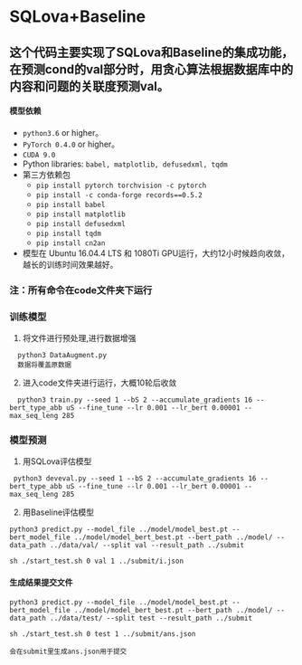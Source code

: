 SQLova+Baseline
======
这个代码主要实现了SQLova和Baseline的集成功能，在预测cond的val部分时，用贪心算法根据数据库中的内容和问题的关联度预测val。
------
#### 模型依赖
- `python3.6` or higher。
- `PyTorch 0.4.0` or higher。
- `CUDA 9.0`
- Python libraries: `babel, matplotlib, defusedxml, tqdm`
- 第三方依赖包
    - `pip install pytorch torchvision -c pytorch`
    - `pip install -c conda-forge records==0.5.2`
    - `pip install babel` 
    - `pip install matplotlib`
    - `pip install defusedxml`
    - `pip install tqdm`
    - `pip install cn2an`
- 模型在 Ubuntu 16.04.4 LTS 和 1080Ti GPU运行，大约12小时候趋向收敛，越长的训练时间效果越好。
### 注：所有命令在code文件夹下运行

### 训练模型
1. 将文件进行预处理,进行数据增强
```
  python3 DataAugment.py 
  数据将覆盖原数据
```
  
2. 进入code文件夹进行运行，大概10轮后收敛
```
  python3 train.py --seed 1 --bS 2 --accumulate_gradients 16 --bert_type_abb uS --fine_tune --lr 0.001 --lr_bert 0.00001 --max_seq_leng 285 
```
### 模型预测
1. 用SQLova评估模型
```
 python3 deveval.py --seed 1 --bS 2 --accumulate_gradients 16 --bert_type_abb uS --fine_tune --lr 0.001 --lr_bert 0.00001 --max_seq_leng 285  
```
2. 用Baseline评估模型
```
python3 predict.py --model_file ../model/model_best.pt --bert_model_file ../model/model_bert_best.pt --bert_path ../model/ --data_path ../data/val/ --split val --result_path ../submit

sh ./start_test.sh 0 val 1 ../submit/i.json
```
#### 生成结果提交文件
```
python3 predict.py --model_file ../model/model_best.pt --bert_model_file ../model/model_bert_best.pt --bert_path ../model/ --data_path ../data/test/ --split test --result_path ../submit

sh ./start_test.sh 0 test 1 ../submit/ans.json

会在submit里生成ans.json用于提交
```

